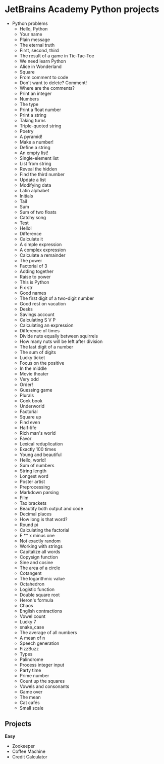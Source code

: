 # JetBrains Academy Python projects
* Python problems
    - Hello, Python
    - Your name
    - Plain message
    - The eternal truth
    - First, second, third
    - The result of a game in Tic-Tac-Toe
    - We need learn Python
    - Alice in Wonderland
    - Square
    - From comment to code
    - Don't want to delete? Comment!
    - Where are the comments?
    - Print an integer
    - Numbers
    - The type
    - Print a float number
    - Print a string
    - Taking turns
    - Triple-quoted string
    - Poetry
    - A pyramid!
    - Make a number!
    - Define a string
    - An empty list!
    - Single-element list
    - List from string
    - Reveal the hidden
    - Find the third number
    - Update a list
    - Modifying data
    - Latin alphabet
    - Initials
    - Tail
    - Sum
    - Sum of two floats
    - Catchy song
    - Test
    - Hello!
    - Difference
    - Calculate it
    - A simple expression
    - A complex expression
    - Calculate a remainder
    - The power
    - Factorial of 3
    - Adding together
    - Raise to power
    - This is Python
    - Fix str
    - Good names
    - The first digit of a two-digit number
    - Good rest on vacation
    - Desks
    - Savings account
    - Calculating S V P
    - Calculating an expression
    - Difference of times
    - Divide nuts equally between squirrels
    - How many nuts will be left after division
    - The last digit of a number
    - The sum of digits
    - Lucky ticket
    - Focus on the positive
    - In the middle
    - Movie theater
    - Very odd
    - Order!
    - Guessing game
    - Plurals
    - Cook book
    - Underworld
    - Factorial
    - Square up
    - Find even
    - Half-life
    - Rich man's world
    - Favor
    - Lexical reduplication
    - Exactly 100 times
    - Young and beautiful
    - Hello, world!
    - Sum of numbers
    - String length
    - Longest word
    - Poster artist
    - Preprocessing
    - Markdown parsing
    - Film
    - Tax brackets
    - Beautify both output and code
    - Decimal places
    - How long is that word?
    - Round pi
    - Calculating the factorial
    - E ** x minus one
    - Not exactly random
    - Working with strings
    - Capitalize all words
    - Copysign function
    - Sine and cosine
    - The area of a circle
    - Cotangent
    - The logarithmic value
    - Octahedron
    - Logistic function
    - Double square root
    - Heron's formula
    - Chaos
    - English contractions
    - Vowel count
    - Lucky 7
    - snake_case
    - The average of all numbers
    - A mean of n
    - Speech generation
    - FizzBuzz
    - Types
    - Palindrome
    - Process integer input
    - Party time
    - Prime number
    - Count up the squares
    - Vowels and consonants
    - Game over
    - The mean
    - Cat cafés
    - Small scale

## Projects
**Easy**
* Zookeeper
* Coffee Machine
* Credit Calculator
